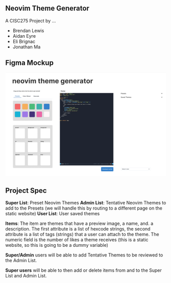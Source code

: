 ## Neovim Theme Generator

A CISC275 Project by ...

- Brendan Lewis
- Aidan Eyre
- Eli Brignac
- Jonathan Ma

## Figma Mockup

![alt text](mockup.png)
    
## Project Spec

**Super List**: Preset Neovim Themes
**Admin List**: Tentative Neovim Themes to add to the Presets (we will handle
this by routing to a different page on the static website)
**User List**: User saved themes

**Items**: The item are themes that have a preview image, a name, and. a description. The first attribute is a list of hexcode strings, the second attribute is a list of tags (strings) that a user can attach to the theme. The numeric field is the number of likes a theme receives (this is a static website, so this is going to be a dummy variable)

**Super/Admin** users will be able to add Tentative Themes to be reviewed
to the Admin List.

**Super users** will be able to then add or delete items from and to the Super List and Admin List.